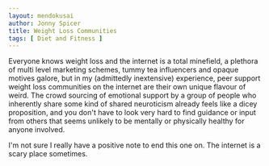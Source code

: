 ```yaml
---
layout: mendokusai
author: Jonny Spicer
title: Weight Loss Communities
tags: [ Diet and Fitness ]
---
```

Everyone knows weight loss and the internet is a total minefield, a plethora of multi level marketing schemes,
tummy tea influencers and opaque motives galore, but in my (admittedly inextensive) experience, peer support weight
loss communities on the internet are their own unique flavour of weird. The crowd sourcing of emotional support by
a group of people who inherently share some kind of shared neuroticism already feels like a dicey proposition, and
you don't have to look very hard to find guidance or input from others that seems unlikely to be mentally or physically
healthy for anyone involved.

I'm not sure I really have a positive note to end this one on. The internet is a scary place sometimes.
